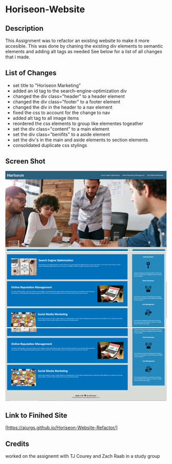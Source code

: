 # Horiseon-Website

## Description

This Assignment was to refactor an existing website to make it more accesible.
This was done by chaning the existing div elements to semantic elements and adding alt tags as needed
See below for a list of all changes that i made.

## List of Changes

- set title to "Horiseon Marketing"
- added an id tag to the search-engine-optimization div
- changed the div class="header" to a header element
- changed the div class="footer" to a footer element
- changed the div in the header to a nav element
- fixed the css to account for the change to nav
- added alt tag to all image items
- reordered the css elements to group like elementes togeather
- set the div class="content" to a main element
- set the div class="benifits" to a aside element
- set the div's in the main and aside elements to section elements
- consolidated duplicate css stylings

## Screen Shot

<!-- image place holder -->

![top of page](.\assets\images\Screenshot1.png)
![middle of page](.\assets\images\Screenshot2.png)
![bottom of page](.\assets\images\Screenshot3.png)

## Link to Finihed Site

[https://ajurgs.github.io/Horiseon-Website-Refactor/]

## Credits

worked on the assignemt with TJ Courey and Zach Raab in a study group
